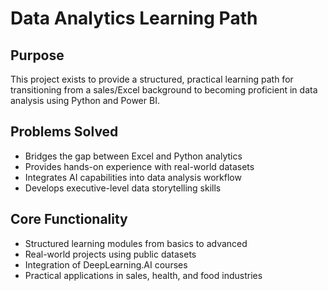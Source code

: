 # Data Analytics Learning Path

## Purpose
This project exists to provide a structured, practical learning path for transitioning from a sales/Excel background to becoming proficient in data analysis using Python and Power BI.

## Problems Solved
- Bridges the gap between Excel and Python analytics
- Provides hands-on experience with real-world datasets
- Integrates AI capabilities into data analysis workflow
- Develops executive-level data storytelling skills

## Core Functionality
- Structured learning modules from basics to advanced
- Real-world projects using public datasets
- Integration of DeepLearning.AI courses
- Practical applications in sales, health, and food industries
